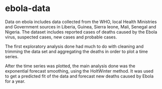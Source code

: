 # ebola-data


Data on ebola includes data collected from the WHO, local Health Ministries and Government sources in Liberia, Guinea, Sierra leone,
Mali, Senegal and Nigeria. The dataset includes reported cases of deaths caused by the Ebola virus, suspected cases, new cases and 
probable cases.

The first exploratory analysis done had much to do with cleaning and trimming the data set and aggregating the deaths in order
to plot a time series.

After the time series was plotted, the main analysis done was the exponential forecast smoothing, using the HoltWinter method.
It was used to get a predicted fit of the data and forecast new deaths caused by Ebola for a year. 
